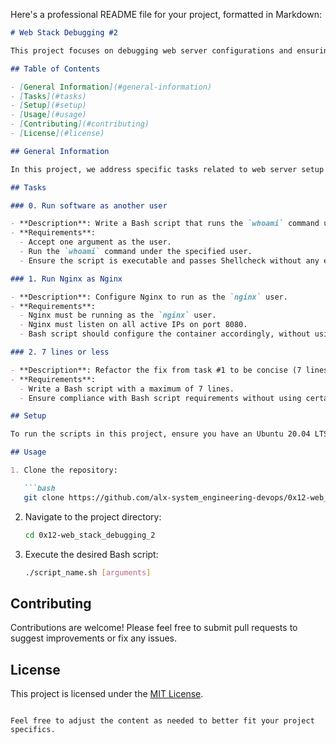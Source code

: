 Here's a professional README file for your project, formatted in Markdown:

```markdown
# Web Stack Debugging #2

This project focuses on debugging web server configurations and ensuring security measures are implemented, particularly with regards to running services with appropriate user privileges.

## Table of Contents

- [General Information](#general-information)
- [Tasks](#tasks)
- [Setup](#setup)
- [Usage](#usage)
- [Contributing](#contributing)
- [License](#license)

## General Information

In this project, we address specific tasks related to web server setup and configuration debugging. These tasks include running software as another user and ensuring that Nginx is running with appropriate user privileges.

## Tasks

### 0. Run software as another user

- **Description**: Write a Bash script that runs the `whoami` command under a specified user.
- **Requirements**:
  - Accept one argument as the user.
  - Run the `whoami` command under the specified user.
  - Ensure the script is executable and passes Shellcheck without any errors.

### 1. Run Nginx as Nginx

- **Description**: Configure Nginx to run as the `nginx` user.
- **Requirements**:
  - Nginx must be running as the `nginx` user.
  - Nginx must listen on all active IPs on port 8080.
  - Bash script should configure the container accordingly, without using `apt-get remove`.

### 2. 7 lines or less

- **Description**: Refactor the fix from task #1 to be concise (7 lines or less).
- **Requirements**:
  - Write a Bash script with a maximum of 7 lines.
  - Ensure compliance with Bash script requirements without using certain operators or commands.

## Setup

To run the scripts in this project, ensure you have an Ubuntu 20.04 LTS environment set up.

## Usage

1. Clone the repository:

   ```bash
   git clone https://github.com/alx-system_engineering-devops/0x12-web_stack_debugging_2.git
   ```

2. Navigate to the project directory:

   ```bash
   cd 0x12-web_stack_debugging_2
   ```

3. Execute the desired Bash script:

   ```bash
   ./script_name.sh [arguments]
   ```

## Contributing

Contributions are welcome! Please feel free to submit pull requests to suggest improvements or fix any issues.

## License

This project is licensed under the [MIT License](LICENSE).
```

Feel free to adjust the content as needed to better fit your project specifics.
